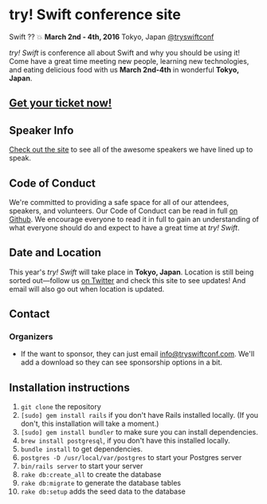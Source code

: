 # try! Swift conference site
Swift ?? 💥
**March 2nd - 4th, 2016**
Tokyo, Japan
[@tryswiftconf](https://twitter.com/tryswiftconf)

_try! Swift_ is conference all about Swift and why you should be using it! Come have a great time meeting new people, learning new technologies, and eating delicious food with us **March 2nd-4th** in wonderful **Tokyo, Japan**.

## [Get your ticket now!](https://www.eventbrite.com/e/try-swift-tokyo-2017-tickets-29300267890)

## Speaker Info
[Check out the site](https://www.tryswift.co/tokyo/jp#speakers) to see all of the awesome speakers we have lined up to speak.

## Code of Conduct
We're committed to providing a safe space for all of our attendees, speakers, and volunteers. Our Code of Conduct can be read in full [on Github](coc.md). We encourage everyone to read it in full to gain an understanding of what everyone should do and expect to have a great time at _try! Swift_.

## Date and Location
This year's _try! Swift_ will take place in **Tokyo, Japan**. Location is still being sorted out—follow us [on Twitter](https://twitter.com/tryswiftconf) and check this site to see updates! And email will also go out when location is updated.

## Contact
### Organizers
* If the want to sponsor, they can just email info@tryswiftconf.com. We'll add a download so they can see sponsorship options in a bit.

## Installation instructions
1. ```git clone``` the repository
2. ```[sudo] gem install rails``` if you don't have Rails installed locally. (If you don't, this installation will take a moment.)
3. ```[sudo] gem install bundler``` to make sure you can install dependencies.
4. ```brew install postgresql```, if you don't have this installed locally.
5. ```bundle install``` to get dependencies.
6. ```postgres -D /usr/local/var/postgres``` to start your Postgres server
7. ```bin/rails server``` to start your server
8. ```rake db:create_all``` to create the database
9. ```rake db:migrate``` to generate the database tables
10. ```rake db:setup``` adds the seed data to the database
